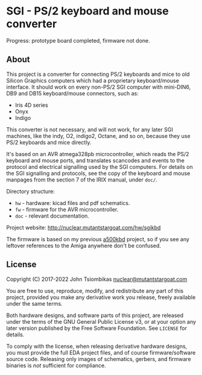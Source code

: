 SGI - PS/2 keyboard and mouse converter
=======================================

Progress: prototype board completed, firmware not done.

About
-----
This project is a converter for connecting PS/2 keyboards and mice to old
Silicon Graphics computers which had a proprietary keyboard/mouse interface. It
should work on every non-PS/2 SGI computer with mini-DIN6, DB9 and DB15
keyboard/mouse connectors, such as:

  - Iris 4D series
  - Onyx
  - Indigo

This converter is not necessary, and will not work, for any later SGI machines,
like the indy, O2, indigo2, Octane, and so on, because they use PS/2 keyboards
and mice directly.

It's based on an AVR atmega328pb microcontroller, which reads the PS/2
keyboard and mouse ports, and translates scancodes and events to the protocol
and electrical signalling used by the SGI computers. For details on the
SGI signalling and protocols, see the copy of the keyboard and mouse manpages
from the section 7 of the IRIX manual, under `doc/`.

Directory structure:

  - `hw` - hardware: kicad files and pdf schematics.
  - `fw` - firmware for the AVR microcontroller.
  - `doc` - relevant documentation.

Project website: http://nuclear.mutantstargoat.com/hw/sgikbd

The firmware is based on my previous
[a500kbd](https://github.com/jtsiomb/a500kbd) project, so if you see any
leftover references to the Amiga anywhere don't be confused.

License
-------
Copyright (C) 2017-2022 John Tsiombikas <nuclear@mutantstargoat.com>

You are free to use, reproduce, modify, and redistribute any part of this
project, provided you make any derivative work you release, freely available
under the same terms.

Both hardware designs, and software parts of this project, are released under
the terms of the GNU General Public License v3, or at your option any later
version published by the Free Software Foundation. See `LICENSE` for details.

To comply with the license, when releasing derivative hardware designs, you must
provide the full EDA project files, and of course firmware/software source code.
Releasing only images of schematics, gerbers, and firmware binaries is *not*
sufficient for compliance.
